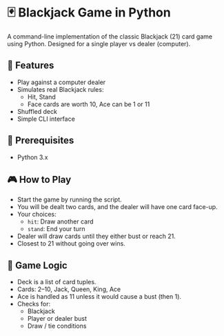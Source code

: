 # 🃏 Blackjack Game in Python

A command-line implementation of the classic Blackjack (21) card game using Python. Designed for a single player vs dealer (computer).

## 📌 Features

- Play against a computer dealer
- Simulates real Blackjack rules:
  - Hit, Stand
  - Face cards are worth 10, Ace can be 1 or 11
- Shuffled deck
- Simple CLI interface

## 🚀 Prerequisites

- Python 3.x

## 🎮 How to Play

- Start the game by running the script.
- You will be dealt two cards, and the dealer will have one card face-up.
- Your choices:
  - `hit`: Draw another card  
  - `stand`: End your turn
- Dealer will draw cards until they either bust or reach 21.
- Closest to 21 without going over wins.

## 🧠 Game Logic

- Deck is a list of card tuples.
- Cards: 2–10, Jack, Queen, King, Ace
- Ace is handled as 11 unless it would cause a bust (then 1).
- Checks for:
  - Blackjack
  - Player or dealer bust
  - Draw / tie conditions
